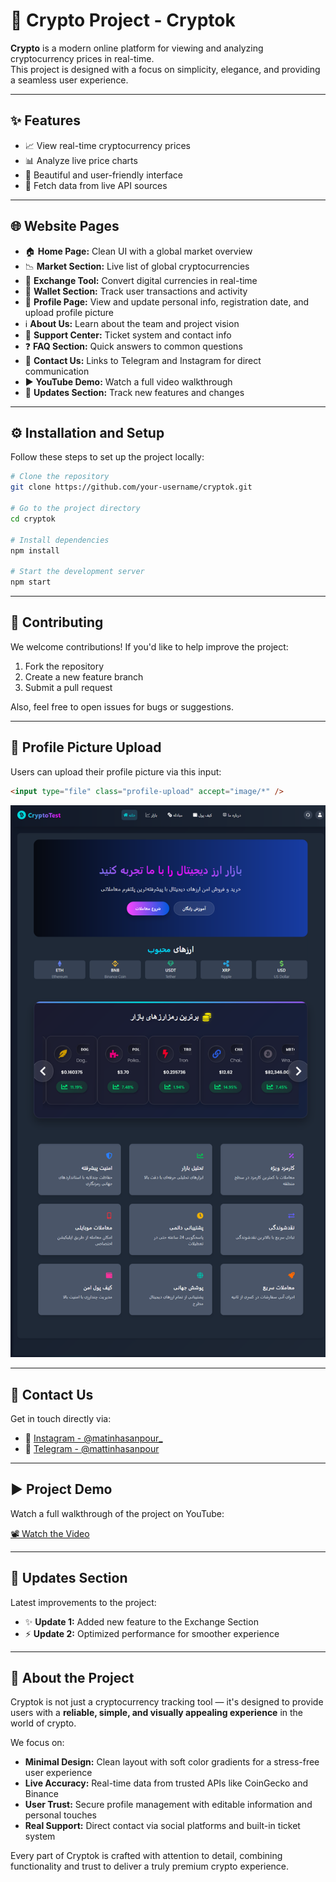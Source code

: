 # 🚀 Crypto Project - Cryptok

**Crypto** is a modern online platform for viewing and analyzing cryptocurrency prices in real-time.  
This project is designed with a focus on simplicity, elegance, and providing a seamless user experience.

---

## ✨ Features

- 📈 View real-time cryptocurrency prices
- 📊 Analyze live price charts
- 🎨 Beautiful and user-friendly interface
- 🔌 Fetch data from live API sources

---

## 🌐 Website Pages

- 🏠 **Home Page:** Clean UI with a global market overview
- 📉 **Market Section:** Live list of global cryptocurrencies
- 💱 **Exchange Tool:** Convert digital currencies in real-time
- 💼 **Wallet Section:** Track user transactions and activity
- 👤 **Profile Page:** View and update personal info, registration date, and upload profile picture
- ℹ️ **About Us:** Learn about the team and project vision
- 🛟 **Support Center:** Ticket system and contact info
- ❓ **FAQ Section:** Quick answers to common questions
- 📲 **Contact Us:** Links to Telegram and Instagram for direct communication
- ▶️ **YouTube Demo:** Watch a full video walkthrough
- 🔄 **Updates Section:** Track new features and changes

---

## ⚙️ Installation and Setup

Follow these steps to set up the project locally:

```bash
# Clone the repository
git clone https://github.com/your-username/cryptok.git

# Go to the project directory
cd cryptok

# Install dependencies
npm install

# Start the development server
npm start
```

---

## 🤝 Contributing

We welcome contributions! If you'd like to help improve the project:

1. Fork the repository
2. Create a new feature branch
3. Submit a pull request

Also, feel free to open issues for bugs or suggestions.

---

## 📸 Profile Picture Upload

Users can upload their profile picture via this input:

```html
<input type="file" class="profile-upload" accept="image/*" />
```

![Profile Upload Screenshot](./public/11.png)

---

## 📱 Contact Us

Get in touch directly via:

- 📸 [Instagram - @matinhasanpour\_](https://www.instagram.com/matinhasanpour_)
- 💬 [Telegram - @mattinhasanpour](https://t.me/mattinhasanpour)

---

## ▶️ Project Demo

Watch a full walkthrough of the project on YouTube:

[📽️ Watch the Video](https://youtu.be/OXpj6AGiOjY)

---

## 🔄 Updates Section

Latest improvements to the project:

- ✨ **Update 1:** Added new feature to the Exchange Section
- ⚡ **Update 2:** Optimized performance for smoother experience

---

## 🧠 About the Project

Cryptok is not just a cryptocurrency tracking tool — it's designed to provide users with a **reliable, simple, and visually appealing experience** in the world of crypto.

We focus on:

- **Minimal Design:** Clean layout with soft color gradients for a stress-free user experience
- **Live Accuracy:** Real-time data from trusted APIs like CoinGecko and Binance
- **User Trust:** Secure profile management with editable information and personal touches
- **Real Support:** Direct contact via social platforms and built-in ticket system

Every part of Cryptok is crafted with attention to detail, combining functionality and trust to deliver a truly premium crypto experience.
